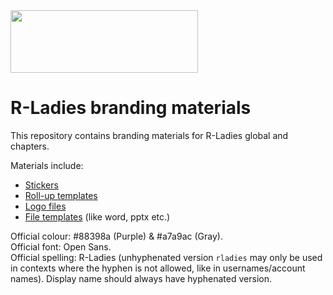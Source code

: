 <img src="./logo/R-LadiesGlobal_RBG_online_LogoWithText_Horizontal.png" data-canonical-src="./logo/R-LadiesGlobal_RBG_online_LogoWithText_Horizontal.png" width="300" height="100" />

# R-Ladies branding materials

This repository contains branding materials for R-Ladies global and chapters.

Materials include:
 - [Stickers](stickers/)
 - [Roll-up templates](roll-up/)
 - [Logo files](logo/)
 - [File templates](file-templates/) (like word, pptx etc.)

Official colour: #88398a (Purple) & #a7a9ac (Gray).  
Official font: Open Sans.  
Official spelling: R-Ladies (unhyphenated version `rladies` may only be used in contexts where the hyphen is not allowed, like in usernames/account names). Display name should always have hyphenated version.     
